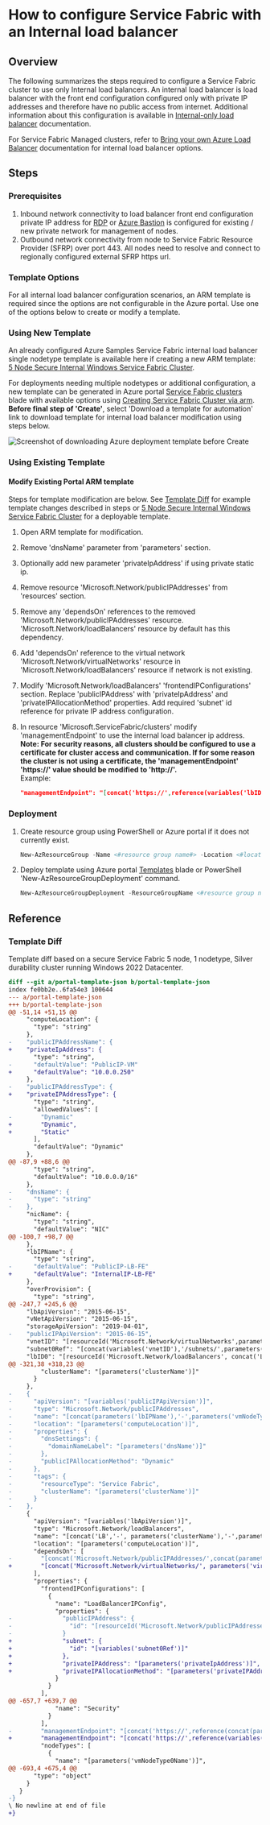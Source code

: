 # How to configure Service Fabric with an Internal load balancer

## Overview

The following summarizes the steps required to configure a Service Fabric cluster to use only Internal load balancers. An internal load balancer is load balancer with the front end configuration configured only with private IP addresses and therefore have no public access from internet. Additional information about this configuration is available in [Internal-only load balancer](https://learn.microsoft.com/azure/service-fabric/service-fabric-patterns-networking#internal-only-load-balancer) documentation. 

For Service Fabric Managed clusters, refer to [Bring your own Azure Load Balancer](https://learn.microsoft.com/azure/service-fabric/how-to-managed-cluster-networking#bring-your-own-azure-load-balancer) documentation for internal load balancer options.

## Steps

### Prerequisites

1. Inbound network connectivity to load balancer front end configuration private IP address for [RDP](https://docs.microsoft.com/azure/service-fabric/service-fabric-cluster-remote-connect-to-azure-cluster-node) or [Azure Bastion](https://learn.microsoft.com/azure/bastion/bastion-connect-vm-scale-set) is configured for existing / new private network for management of nodes.
2. Outbound network connectivity from node to Service Fabric Resource Provider (SFRP) over port 443. All nodes need to resolve and connect to regionally configured external SFRP https url.

### Template Options

For all internal load balancer configuration scenarios, an ARM template is required since the options are not configurable in the Azure portal. Use one of the options below to create or modify a template.

### Using New Template

An already configured Azure Samples Service Fabric internal load balancer single nodetype template is available here if creating a new ARM template: [5 Node Secure Internal Windows Service Fabric Cluster](https://github.com/Azure-Samples/service-fabric-cluster-templates/tree/master/5-VM-Windows-1-NodeTypes-Secure-ILB).

For deployments needing multiple nodetypes or additional configuration, a new template can be generated in Azure portal [Service Fabric clusters](https://ms.portal.azure.com/#browse/Microsoft.ServiceFabric%2Fclusters) blade with available options using [Creating Service Fabric Cluster via arm](https://docs.microsoft.com/azure/service-fabric/service-fabric-cluster-creation-via-arm). **Before final step of 'Create'**, select 'Download a template for automation' link to download template for internal load balancer modification using steps below.

  ![Screenshot of downloading Azure deployment template before Create](../media/how-to-configure-service-fabric-with-internal-load-balancer\DownloadTemplate.png)

### Using Existing Template

#### **Modify Existing Portal ARM template**

Steps for template modification are below. See [Template Diff](#template-diff) for example template changes described in steps or [5 Node Secure Internal Windows Service Fabric Cluster](https://github.com/Azure-Samples/service-fabric-cluster-templates/tree/master/5-VM-Windows-1-NodeTypes-Secure-ILB) for a deployable template.

1. Open ARM template for modification.
1. Remove 'dnsName' parameter from 'parameters' section.
1. Optionally add new parameter 'privateIpAddress' if using private static ip.
1. Remove resource 'Microsoft.Network/publicIPAddresses' from 'resources' section.
1. Remove any 'dependsOn' references to the removed 'Microsoft.Network/publicIPAddresses' resource. 'Microsoft.Network/loadBalancers' resource by default has this dependency.
1. Add 'dependsOn' reference to the virtual network 'Microsoft.Network/virtualNetworks' resource in 'Microsoft.Network/loadBalancers' resource if network is not existing.
1. Modify 'Microsoft.Network/loadBalancers' 'frontendIPConfigurations' section. Replace 'publicIPAddress' with 'privateIpAddress' and 'privateIPAllocationMethod' properties. Add required 'subnet' id reference for private IP address configuration.
1. In resource 'Microsoft.ServiceFabric/clusters' modify 'managementEndpoint' to use the internal load balancer ip address.  
  **Note: For security reasons, all clusters should be configured to use a certificate for cluster access and communication. If for some reason the cluster is not using a certificate, the 'managementEndpoint' 'https://' value should be modified to 'http://'.**  
  Example:  

    ```json
    "managementEndpoint": "[concat('https://',reference(variables('lbID0')).frontEndIPConfigurations[0].properties.privateIPAddress,':',parameters('nt0fabricHttpGatewayPort'))]",
    ```

### Deployment

1. Create resource group using PowerShell or Azure portal if it does not currently exist.

    ```powershell
    New-AzResourceGroup -Name <#resource group name#> -Location <#location#>
    ```

1. Deploy template using Azure portal [Templates](https://ms.portal.azure.com/#browse/Microsoft.Gallery%2Fmyareas%2Fgalleryitems) blade or PowerShell 'New-AzResourceGroupDeployment' command.

    ```powershell
    New-AzResourceGroupDeployment -ResourceGroupName <#resource group name#> -TemplateFile $pwd\template.json
    ```

## Reference

### Template Diff

Template diff based on a secure Service Fabric 5 node, 1 nodetype, Silver durability cluster running Windows 2022 Datacenter.

```diff
diff --git a/portal-template-json b/portal-template-json
index fe0bb2e..6fa54e3 100644
--- a/portal-template-json
+++ b/portal-template-json
@@ -51,14 +51,15 @@
     "computeLocation": {
       "type": "string"
     },
-    "publicIPAddressName": {
+    "privateIpAddress": {
       "type": "string",
-      "defaultValue": "PublicIP-VM"
+      "defaultValue": "10.0.0.250"
     },
-    "publicIPAddressType": {
+    "privateIPAddressType": {
       "type": "string",
       "allowedValues": [
-        "Dynamic"
+        "Dynamic",
+        "Static"
       ],
       "defaultValue": "Dynamic"
     },
@@ -87,9 +88,6 @@
       "type": "string",
       "defaultValue": "10.0.0.0/16"
     },
-    "dnsName": {
-      "type": "string"
-    },
     "nicName": {
       "type": "string",
       "defaultValue": "NIC"
@@ -100,7 +98,7 @@
     },
     "lbIPName": {
       "type": "string",
-      "defaultValue": "PublicIP-LB-FE"
+      "defaultValue": "InternalIP-LB-FE"
     },
     "overProvision": {
       "type": "string",
@@ -247,7 +245,6 @@
     "lbApiVersion": "2015-06-15",
     "vNetApiVersion": "2015-06-15",
     "storageApiVersion": "2019-04-01",
-    "publicIPApiVersion": "2015-06-15",
     "vnetID": "[resourceId('Microsoft.Network/virtualNetworks',parameters('virtualNetworkName'))]",
     "subnet0Ref": "[concat(variables('vnetID'),'/subnets/',parameters('subnet0Name'))]",
     "lbID0": "[resourceId('Microsoft.Network/loadBalancers', concat('LB','-', parameters('clusterName'),'-',parameters('vmNodeType0Name')))]",
@@ -321,38 +318,23 @@
         "clusterName": "[parameters('clusterName')]"
       }
     },
-    {
-      "apiVersion": "[variables('publicIPApiVersion')]",
-      "type": "Microsoft.Network/publicIPAddresses",
-      "name": "[concat(parameters('lbIPName'),'-',parameters('vmNodeType0Name'))]",
-      "location": "[parameters('computeLocation')]",
-      "properties": {
-        "dnsSettings": {
-          "domainNameLabel": "[parameters('dnsName')]"
-        },
-        "publicIPAllocationMethod": "Dynamic"
-      },
-      "tags": {
-        "resourceType": "Service Fabric",
-        "clusterName": "[parameters('clusterName')]"
-      }
-    },
     {
       "apiVersion": "[variables('lbApiVersion')]",
       "type": "Microsoft.Network/loadBalancers",
       "name": "[concat('LB','-', parameters('clusterName'),'-',parameters('vmNodeType0Name'))]",
       "location": "[parameters('computeLocation')]",
       "dependsOn": [
-        "[concat('Microsoft.Network/publicIPAddresses/',concat(parameters('lbIPName'),'-',parameters('vmNodeType0Name')))]"
+        "[concat('Microsoft.Network/virtualNetworks/', parameters('virtualNetworkName'))]"
       ],
       "properties": {
         "frontendIPConfigurations": [
           {
             "name": "LoadBalancerIPConfig",
             "properties": {
-              "publicIPAddress": {
-                "id": "[resourceId('Microsoft.Network/publicIPAddresses',concat(parameters('lbIPName'),'-',parameters('vmNodeType0Name')))]"
-              }
+              "subnet": {
+                "id": "[variables('subnet0Ref')]"
+              },
+              "privateIPAddress": "[parameters('privateIpAddress')]",
+              "privateIPAllocationMethod": "[parameters('privateIPAddressType')]"
             }
           }
         ],
@@ -657,7 +639,7 @@
             "name": "Security"
           }
         ],
-        "managementEndpoint": "[concat('https://',reference(concat(parameters('lbIPName'),'-',parameters('vmNodeType0Name'))).dnsSettings.fqdn,':',parameters('nt0fabricHttpGatewayPort'))]",
+        "managementEndpoint": "[concat('https://',reference(variables('lbID0')).frontEndIPConfigurations[0].properties.privateIPAddress,':',parameters('nt0fabricHttpGatewayPort'))]",
         "nodeTypes": [
           {
             "name": "[parameters('vmNodeType0Name')]",
@@ -693,4 +675,4 @@
       "type": "object"
     }
   }
-}
\ No newline at end of file
+}
```
